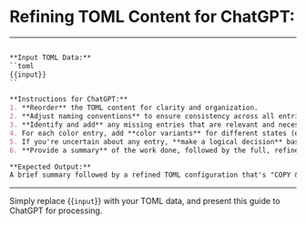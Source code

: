 # Refining TOML Content for ChatGPT:
---
```markdown

**Input TOML Data:**
``toml
{{input}}
``

**Instructions for ChatGPT:**
1. **Reorder** the TOML content for clarity and organization.
2. **Adjust naming conventions** to ensure consistency across all entries.
3. **Identify and add** any missing entries that are relevant and necessary for the configuration.
4. For each color entry, add **color variants** for different states (e.g., hover, active, click). If a base color like "#FFFFFF" is provided, generate its corresponding variations.
5. If you're uncertain about any entry, **make a logical decision** based on the existing data.
6. **Provide a summary** of the work done, followed by the full, refined TOML data.

**Expected Output:**
A brief summary followed by a refined TOML configuration that's "COPY & PASTE READY".
```
---

Simply replace {{`input`}} with your TOML data, and present this guide to ChatGPT for processing.